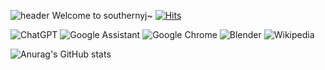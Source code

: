 ![header](https://capsule-render.vercel.app/api?color=42564F)
Welcome to southernyj~
[![Hits](https://hits.seeyoufarm.com/api/count/incr/badge.svg?url=https%3A%2F%2Fgithub.com%2FSouthernyj%2Fhit-counter&count_bg=%23FBD0FB&title_bg=%23555555&icon=&icon_color=%23E7E7E7&title=hits&edge_flat=false)](https://hits.seeyoufarm.com)

![ChatGPT](https://img.shields.io/badge/chatGPT-74aa9c?style=for-the-badge&logo=openai&logoColor=white)
![Google Assistant](https://img.shields.io/badge/google%20assistant-4285F4?style=for-the-badge&logo=google%20assistant&logoColor=white)
![Google Chrome](https://img.shields.io/badge/Google%20Chrome-4285F4?style=for-the-badge&logo=GoogleChrome&logoColor=white)
![Blender](https://img.shields.io/badge/blender-%23F5792A.svg?style=for-the-badge&logo=blender&logoColor=white)
![Wikipedia](https://img.shields.io/badge/Wikipedia-%23000000.svg?style=for-the-badge&logo=wikipedia&logoColor=white)

![Anurag's GitHub stats](https://github-readme-stats.vercel.app/api?username=Southernyj&&show_icons=true&theme=solarized-light)

